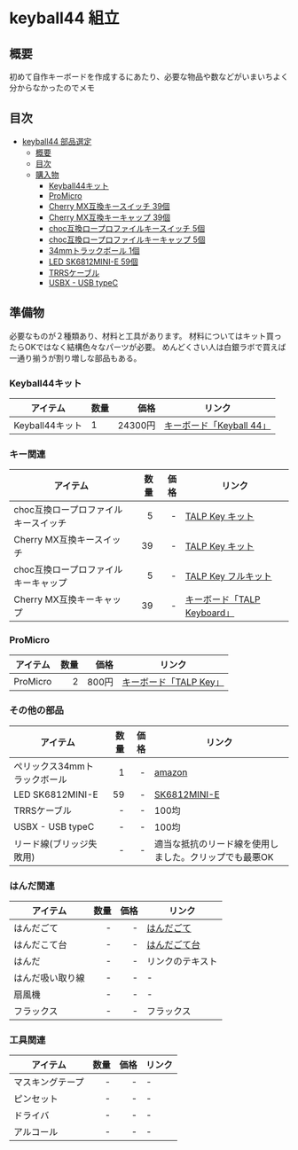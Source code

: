  <!-- omit in toc -->
 # keyball44 組立

 <!-- omit in toc -->
 ## 概要

初めて自作キーボードを作成するにあたり、必要な物品や数などがいまいちよく分からなかったのでメモ

 <!-- omit in toc -->
## 目次

- [keyball44 部品選定](#keyball44-部品選定)
  - [概要](#概要)
  - [目次](#目次)
  - [購入物](#購入物)
    - [Keyball44キット](#keyball44キット)
    - [ProMicro](#promicro)
    - [Cherry MX互換キースイッチ 39個](#cherry-mx互換キースイッチ-39個)
    - [Cherry MX互換キーキャップ 39個](#cherry-mx互換キーキャップ-39個)
    - [choc互換ロープロファイルキースイッチ 5個](#choc互換ロープロファイルキースイッチ-5個)
    - [choc互換ロープロファイルキーキャップ 5個](#choc互換ロープロファイルキーキャップ-5個)
    - [34mmトラックボール 1個](#34mmトラックボール-1個)
    - [LED SK6812MINI-E 59個](#led-sk6812mini-e-59個)
    - [TRRSケーブル](#trrsケーブル)
    - [USBX - USB typeC](#usbx---usb-typec)

## 準備物

必要なものが２種類あり、材料と工具があります。
材料についてはキット買ったらOKではなく結構色々なパーツが必要。
めんどくさい人は白銀ラボで買えば一通り揃うが割り増しな部品もある。

### Keyball44キット

| アイテム        | 数量 |    価格 | リンク                                                                   |
|-----------------|------|--------:|--------------------------------------------------------------------------|
| Keyball44キット | 1    | 24300円 | [キーボード「Keyball 44」](https://shirogane-lab.com/products/keyball44) |

### キー関連

|               アイテム               | 数量 | 価格 |                                         リンク                                         |
| ------------------------------------ | ---: | ---: | -------------------------------------------------------------------------------------- |
| choc互換ロープロファイルキースイッチ |    5 |    - | [TALP Key キット](https://talpkeyboard.net/items/638b0fa741e8c02e86b6f21e)             |
| Cherry MX互換キースイッチ            |   39 |    - | [TALP Key キット](https://talpkeyboard.net/items/63c0ae4a9d28427e53f9927b)             |
| choc互換ロープロファイルキーキャップ |    5 |    - | [TALP Key フルキット](https://talpkeyboard.net/items/6365b67b4aed190854e4ec2f)         |
| Cherry MX互換キーキャップ            |   39 |    - | [キーボード「TALP Keyboard」](https://talpkeyboard.net/items/5b6e58d2ef843f729500006f) |

### ProMicro

| アイテム | 数量 |  価格 | リンク                                                                            |
|----------|-----:|------:|-----------------------------------------------------------------------------------|
| ProMicro |    2 | 800円 | [キーボード「TALP Key」](https://talpkeyboard.net/items/62e24e6f8a0bd07fe2d38137) |

### その他の部品

| アイテム                     | 数量 | 価格 | リンク                                                        |
|------------------------------|-----:|-----:|---------------------------------------------------------------|
| ぺリックス34mmトラックボール |    1 |    - | [amazon](https://amzn.to/3ZAa8kV)                             |
| LED SK6812MINI-E             |   59 |    - | [SK6812MINI-E](https://akizukidenshi.com/catalog/g/gI-15478/) |
| TRRSケーブル                 |    - |    - | 100均                                                         |
| USBX - USB typeC             |    - |    - | 100均                                                         |
| リード線(ブリッジ失敗用)     |    - |    - | 適当な抵抗のリード線を使用しました。クリップでも最悪OK        |

### はんだ関連

| アイテム         | 数量 | 価格 | リンク                                         |
|-----------------|-----:|-----:|------------------------------------------------|
| はんだごて       |    - |    - | [はんだごて](https://amzn.to/42TIwKx)          |
| はんだこて台     |    - |    - | [はんだごて台](https://amzn://amzn.to/40TtRNv) |
| はんだ           |    - |    - | リンクのテキスト                               |
| はんだ吸い取り線 |    - |    - | -                                              |
| 扇風機           |    - |    - | -                                              |
| フラックス       |    - |    - | フラックス                                     |

### 工具関連

| アイテム         | 数量 | 価格 | リンク |
|------------------|-----:|-----:|--------|
| マスキングテープ |    - |    - | -      |
| ピンセット       |    - |    - | -      |
| ドライバ         |    - |    - | -      |
| アルコール       |    - |    - | -      |

